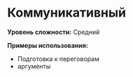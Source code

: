 # Коммуникативный

**Уровень сложности:** Средний

**Примеры использования:**
- Подготовка к переговорам
- аргументы

